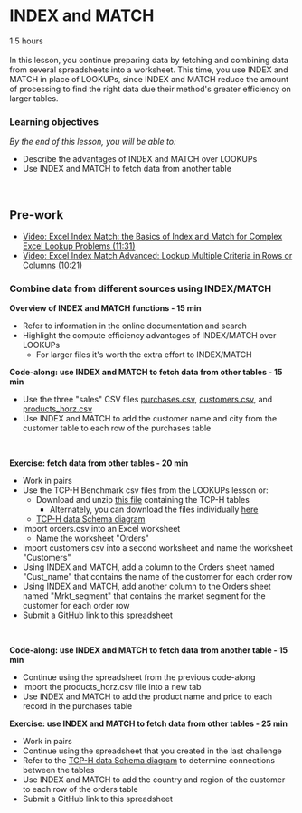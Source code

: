 # INDEX and MATCH

1.5 hours
<br><br>
In this lesson, you continue preparing data by fetching and combining data from several spreadsheets into a worksheet. This time, you use INDEX and MATCH in place of LOOKUPs, since INDEX and MATCH reduce the amount of processing to find the right data due their method's greater efficiency on larger tables.

### Learning objectives
*By the end of this lesson, you will be able to:*
* Describe the advantages of INDEX and MATCH over LOOKUPs
* Use INDEX and MATCH to fetch data from another table
<br>

## Pre-work
* [Video: Excel Index Match: the Basics of Index and Match for Complex Excel Lookup Problems (11:31)](https://www.youtube.com/watch?v=F264FpBDX28)
* [Video: Excel Index Match Advanced: Lookup Multiple Criteria in Rows or Columns (10:21)](https://www.youtube.com/watch?v=ontXHp9cwOQ)

### Combine data from different sources using INDEX/MATCH
**Overview of INDEX and MATCH functions - 15 min**
* Refer to information in the online documentation and search
* Highlight the compute efficiency advantages of INDEX/MATCH over LOOKUPs
  * For larger files it's worth the extra effort to INDEX/MATCH

**Code-along: use INDEX and MATCH to fetch data from other tables - 15 min**
* Use the three "sales" CSV files [purchases.csv](https://drive.google.com/file/d/1Nxvo7RzIfWELSglbDKOb1eVASXBvKgEW/view?usp=sharing), [customers.csv](https://drive.google.com/file/d/1_69gMSjnx7owplIVzKu1SGdNLdNmXGez/view?usp=sharing), and [products_horz.csv](https://drive.google.com/file/d/1Hj1LauM6mS9qM-cbIydTgXs_Acu-iney/view?usp=sharing)
* Use INDEX and MATCH to add the customer name and city from the customer table to each row of the purchases table
<br>

**Exercise: fetch data from other tables - 20 min**
* Work in pairs
* Use the TCP-H Benchmark csv files from the LOOKUPs lesson or:
  * Download and unzip [this file](https://drive.google.com/file/d/1rvKe9g7IU7MXVYQMKTy9ulYY-J60-an3/view?usp=sharing) containing the TCP-H tables
    * Alternately, you can download the files individually [here](https://drive.google.com/drive/folders/1dwWXz3uoB_JVc0lcJXaDDU6nyt9v5aEl?usp=sharing)
  * [TCP-H data Schema diagram](https://drive.google.com/file/d/150VWoQ2ZmqrOr2VZsA-EMtX9VJWDiXDI/view?usp=sharing)
* Import orders.csv into an Excel worksheet
  * Name the worksheet "Orders"
* Import customers.csv into a second worksheet and name the worksheet "Customers"
* Using INDEX and MATCH, add a column to the Orders sheet named "Cust_name" that contains the name of the customer for each order row
* Using INDEX and MATCH, add another column to the Orders sheet named "Mrkt_segment" that contains the market segment for the customer for each order row
* Submit a GitHub link to this spreadsheet
<br>

**Code-along: use INDEX and MATCH to fetch data from another table - 15 min**
* Continue using the spreadsheet from the previous code-along
* Import the products_horz.csv file into a new tab
* Use INDEX and MATCH to add the product name and price to each record in the purchases table

**Exercise: use INDEX and MATCH to fetch data from other tables - 25 min**
* Work in pairs
* Continue using the spreadsheet that you created in the last challenge
* Refer to the [TCP-H data Schema diagram](https://drive.google.com/file/d/150VWoQ2ZmqrOr2VZsA-EMtX9VJWDiXDI/view?usp=sharing) to determine connections between the tables
* Use INDEX and MATCH to add the country and region of the customer to each row of the orders table
* Submit a GitHub link to this spreadsheet
